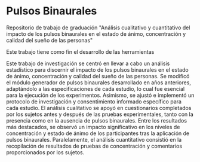 # Pulsos Binaurales
Repositorio de trabajo de graduación "Análisis cualitativo y cuantitativo del impacto de los pulsos binaurales en el estado de ánimo, concentración y calidad del sueño de las personas"

Este trabajo tiene como fin el desarrollo de las herramientas 

Este trabajo de investigación se centró en llevar a cabo un análisis estadístico para
discernir el impacto de los pulsos binaurales en el estado de ánimo, concentración y calidad
del sueño de las personas. Se modificó el módulo generador de pulsos binaurales desarrollado
en años anteriores, adaptándolo a las especificaciones de cada estudio, lo cual fue esencial
para la ejecución de los experimentos. Asimismo, se ajustó e implementó un protocolo de
investigación y consentimiento informado específico para cada estudio.
El análisis cualitativo se apoyó en cuestionarios completados por los sujetos antes y
después de las pruebas experimentales, tanto con la presencia como en la ausencia de pulsos
binaurales. Entre los resultados más destacados, se observó un impacto significativo en los
niveles de concentración y estado de ánimo de los participantes tras la aplicación de pulsos
binaurales. Paralelamente, el análisis cuantitativo consistió en la recopilación de resultados
de pruebas de concentración y comentarios proporcionados por los sujetos.

 
